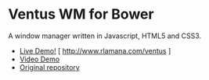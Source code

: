 # Ventus WM for Bower
A window manager written in Javascript, HTML5 and CSS3.

- <a href="http://www.rlamana.com/ventus">Live Demo!</a> [ http://www.rlamana.com/ventus ]
- <a href="https://vimeo.com/62041866">Video Demo</a>
- <a href="https://github.com/rlamana/Ventus">Original repository</a>

